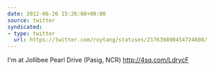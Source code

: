 ```yaml
---
date: 2012-06-26 15:26:08+00:00
source: twitter
syndicated:
- type: twitter
  url: https://twitter.com/roytang/statuses/217639890454724608/
---
```


I'm at Jollibee Pearl Drive (Pasig, NCR) http://4sq.com/LdrycF
